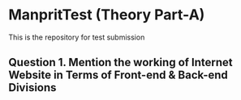 # ManpritTest (Theory Part-A)
This is the repository for test submission
##  Question 1. Mention the working of Internet Website in Terms of Front-end & Back-end Divisions
